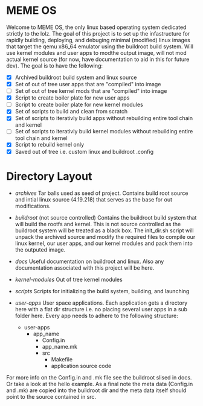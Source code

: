 # MEME OS
Welcome to MEME OS, the only linux based operating system dedicated strictly
to the lolz. The goal of this project is to set up the infastructure for 
rapidly building, deploying, and debuging minimal (modified) linux images that
target the qemu x86_64 emulator using the buildroot build system. Will use 
kernel modules and user apps to modthe output image, will not mod actual kernel
source (for now, have documentation to aid in this for future dev). The goal is
to have the following:

- [X] Archived buildroot build system and linux source
- [X] Set of out of tree user apps that are "compiled" into image
- [ ] Set of out of tree kernel mods that are "compiled" into image
- [X] Script to create boiler plate for new user apps
- [ ] Script to create boiler plate for new kernel modules
- [X] Set of scripts to build and clean from scratch
- [X] Set of scripts to iterativly build apps without rebuilding entire tool 
      chain and kernel
- [ ] Set of scripts to iterativly build kernel modules without rebuilding 
      entire tool chain and kernel
- [X] Script to rebuild kernel only
- [X] Saved out of tree i.e. custom linux and buildroot .config

# Directory Layout
- *archives*
Tar balls used as seed of project. Contains build root source and intial linux 
source (4.19.218) that serves as the base for out modifications.

- *buildroot* (not source controlled)
Contains the buildroot build system that will build the rootfs and kernel. This
is not source controlled as the buildroot system will be treated as a black box.
The init_dir.sh script will unpack the archived source and modify the required
files to compile our linux kernel, our user apps, and our kernel modules and
pack them into the outputed image. 

- *docs*
Useful documentation on buildroot and linux. Also any documentation associated
with this project will be here.

- *kernel-modules*
Out of tree kernel modules

- *scripts*
Scripts for initializing the build system, building, and launching

- *user-apps*
User space applications. Each application gets a directory here with a flat dir
structure i.e. no placing several user apps in a sub folder here. Every app 
needs to adhere to the following structure:
  - user-apps
    - app_name
      - Config.in
      - app_name.mk
      - src
        - Makefile
        - application source code

For more info on the Config.in and .mk file see the buildroot slised in docs.
Or take a look at the hello example. As a final note the meta data (Config.in 
and .mk) are copied into the buildroot dir and the meta data itself should
point to the source contained in src.
